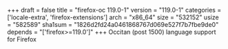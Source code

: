 +++
draft = false
title = "firefox-oc 119.0-1"
version = "119.0-1"
categories = ['locale-extra', 'firefox-extensions']
arch = "x86_64"
size = "532152"
usize = "582589"
sha1sum = "1826d2fd24a0461868767d069e527f7b7fbe9de0"
depends = "['firefox>=119.0']"
+++
Occitan (post 1500) language support for Firefox